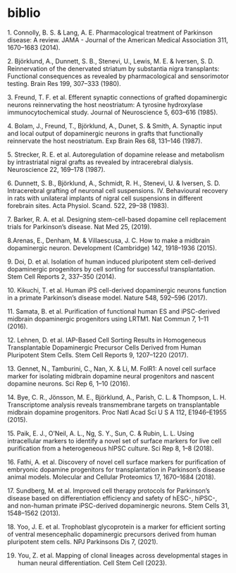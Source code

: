 # biblio
1. Connolly, B. S. & Lang, A. E. Pharmacological treatment of Parkinson disease: A review. JAMA - Journal of the American Medical Association 311, 1670–1683 (2014).


2. Björklund, A., Dunnett, S. B., Stenevi, U., Lewis, M. E. & Iversen, S. D. Reinnervation of the denervated striatum by substantia nigra transplants: Functional consequences as revealed by pharmacological and sensorimotor testing. Brain Res 199, 307–333 (1980).


3. Freund, T. F. et al. Efferent synaptic connections of grafted dopaminergic neurons reinnervating the host neostriatum: A tyrosine hydroxylase immunocytochemical study. Journal of Neuroscience 5, 603–616 (1985).


4. Bolam, J., Freund, T., Björklund, A., Dunet, S. & Smith, A. Synaptic input and local output of dopaminergic neurons in grafts that functionally reinnervate the host neostriatum. Exp Brain Res 68, 131–146 (1987).


5. Strecker, R. E. et al. Autoregulation of dopamine release and metabolism by intrastriatal nigral grafts as revealed by intracerebral dialysis. Neuroscience 22, 169–178 (1987).


6. Dunnett, S. B., Björklund, A., Schmidt, R. H., Stenevi, U. & Iversen, S. D. Intracerebral grafting of neuronal cell suspensions. IV. Behavioural recovery in rats with unilateral implants of nigral cell suspensions in different forebrain sites. Acta Physiol. Scand. 522, 29–38 (1983).


7. Barker, R. A. et al. Designing stem-cell-based dopamine cell replacement trials for Parkinson’s disease. Nat Med 25, (2019).


8.Arenas, E., Denham, M. & Villaescusa, J. C. How to make a midbrain dopaminergic neuron. Development (Cambridge) 142, 1918–1936 (2015).


9. Doi, D. et al. Isolation of human induced pluripotent stem cell-derived dopaminergic progenitors by cell sorting for successful transplantation. Stem Cell Reports 2, 337–350 (2014).


10. Kikuchi, T. et al. Human iPS cell-derived dopaminergic neurons function in a primate Parkinson’s disease model. Nature 548, 592–596 (2017).


11. Samata, B. et al. Purification of functional human ES and iPSC-derived midbrain dopaminergic progenitors using LRTM1. Nat Commun 7, 1–11 (2016).


12. Lehnen, D. et al. IAP-Based Cell Sorting Results in Homogeneous Transplantable Dopaminergic Precursor Cells Derived from Human Pluripotent Stem Cells. Stem Cell Reports 9, 1207–1220 (2017).


13. Gennet, N., Tamburini, C., Nan, X. & Li, M. FolR1: A novel cell surface marker for isolating midbrain dopamine neural progenitors and nascent dopamine neurons. Sci Rep 6, 1–10 (2016).


14. Bye, C. R., Jönsson, M. E., Björklund, A., Parish, C. L. & Thompson, L. H. Transcriptome analysis reveals transmembrane targets on transplantable midbrain dopamine progenitors. Proc Natl Acad Sci U S A 112, E1946–E1955 (2015).


15. Paik, E. J., O’Neil, A. L., Ng, S. Y., Sun, C. & Rubin, L. L. Using intracellular markers to identify a novel set of surface markers for live cell purification from a heterogeneous hIPSC culture. Sci Rep 8, 1–8 (2018).


16. Fathi, A. et al. Discovery of novel cell surface markers for purification of embryonic dopamine progenitors for transplantation in Parkinson’s disease animal models. Molecular and Cellular Proteomics 17, 1670–1684 (2018).


17. Sundberg, M. et al. Improved cell therapy protocols for Parkinson’s disease based on differentiation efficiency and safety of hESC-, hiPSC-, and non-human primate iPSC-derived dopaminergic neurons. Stem Cells 31, 1548–1562 (2013).


18. Yoo, J. E. et al. Trophoblast glycoprotein is a marker for efficient sorting of ventral mesencephalic dopaminergic precursors derived from human pluripotent stem cells. NPJ Parkinsons Dis 7, (2021).

19. You, Z. et al. Mapping of clonal lineages across developmental stages in human neural differentiation. Cell Stem Cell (2023).
